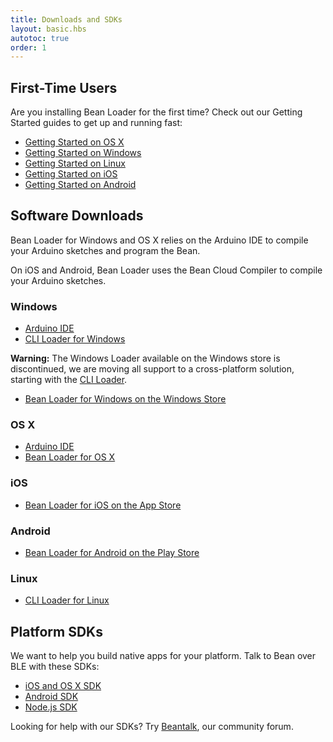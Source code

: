 ```yaml
---
title: Downloads and SDKs
layout: basic.hbs
autotoc: true
order: 1
---
```


## First-Time Users

Are you installing Bean Loader for the first time? Check out our Getting Started guides to get up and running fast:

* [Getting Started on OS X](../../getting-started/os-x/)
* [Getting Started on Windows](../../getting-started/cli-loader/)
* [Getting Started on Linux](../../getting-started/cli-loader/)
* [Getting Started on iOS](../../getting-started/ios/)
* [Getting Started on Android](../../getting-started/android/)

## Software Downloads

Bean Loader for Windows and OS X relies on the Arduino IDE to compile your Arduino sketches and program the Bean.

On iOS and Android, Bean Loader uses the Bean Cloud Compiler to compile your Arduino sketches.

### Windows

* [Arduino IDE](https://www.arduino.cc/en/Main/Software)
* [CLI Loader for Windows](../../node-sdk/install-windows/)

**Warning:** The Windows Loader available on the Windows store is discontinued, we are moving all support to a cross-platform solution, starting with the [CLI Loader](../../getting-started/cli-loader/).

* [Bean Loader for Windows on the Windows Store](https://www.microsoft.com/en-us/store/apps/bean-loader-lightblue-bean/9nblggh0xfmh)

### OS X

* [Arduino IDE](https://www.arduino.cc/en/Main/Software)
* [Bean Loader for OS X](http://punchthrough.com/files/bean/loader/latest.php?download)

### iOS

* [Bean Loader for iOS on the App Store](https://itunes.apple.com/us/app/bean-loader-lightblue-bean/id936509473)

### Android

* [Bean Loader for Android on the Play Store](https://play.google.com/store/apps/details?id=com.punchthrough.bean.loader)

### Linux

* [CLI Loader for Linux](../../node-sdk/install-linux/)

## Platform SDKs

We want to help you build native apps for your platform. Talk to Bean over BLE with these SDKs:

* [iOS and OS X SDK](https://github.com/PunchThrough/Bean-iOS-OSX-SDK)
* [Android SDK](https://github.com/PunchThrough/bean-sdk-android)
* [Node.js SDK](https://github.com/punchthrough/bean-sdk-node)

Looking for help with our SDKs? Try [Beantalk](http://beantalk.punchthrough.com), our community forum.
